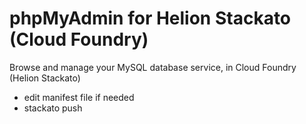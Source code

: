 # phpMyAdmin for Helion Stackato (Cloud Foundry)
Browse and manage your MySQL database service, in Cloud Foundry (Helion Stackato)

- edit manifest file if needed
- stackato push
